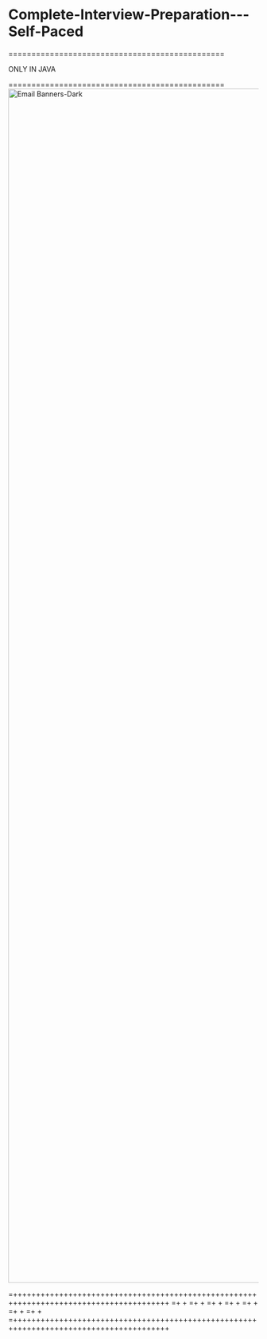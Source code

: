 # Complete-Interview-Preparation---Self-Paced

===============================================


ONLY IN JAVA

===============================================
<img width="2400" alt="Email Banners-Dark" src="https://user-images.githubusercontent.com/54686214/196030556-ced9a9dd-d76e-46fa-9d81-9101d0d93f83.png">


=++++++++++++++++++++++++++++++++++++++++++++++++++++++++++++++++++++++++++++++++++++++++
=+                                                                                      +
=+                                                                                      +
=+                                                                                      +
=+                                                                                      +
=+                                                                                      +
=+                                                                                      +
=+                                                                                      +
=++++++++++++++++++++++++++++++++++++++++++++++++++++++++++++++++++++++++++++++++++++++++



